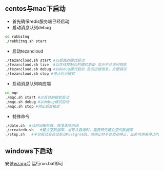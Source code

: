 ## centos与mac下启动
  * 首先确保redis服务端已经启动
  * 启动消息队列debug
  ```bash
  cd rabbitmq
  ./rabbitmq.sh start
  ```
  * 启动tezancloud
  ```bash
  ./tezancloud.sh start #以后台的模式启动
  ./tezancloud.sh live  #以在线控制台的模式启动 显示平台访问信息
  ./tezancloud.sh debug #以debug模式启动 显示出错信息，方便调试
  ./tezancloud.sh stop #停止后台模式
  ```
  * 启动消息队列响应端
  ```bash
  cd mqc
  ./mqc.sh start #以后台的模式启动
  ./mqc.sh debug #以debug模式启动
  ./mqc.sh stop #停止后台模式
  ```
  
  * 特殊命令
  ```bash
  ./date.sh  #从时间服务器，校准本地时间
  ./createdb.sh   #建立空数据库，当导入数据时，需要预先建立空的数据库
  ./stop.sh   #平台启动会自动启动PostgreSQL,但停止时不会自动停止，此命令用来停止PostgreSQL
  ```
## windows下启动
  安装[wzarp](https://github.com/oldhand/wzarp)后
  运行run.bat即可
